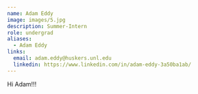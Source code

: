 ```yaml
---
name: Adam Eddy
image: images/5.jpg
description: Summer-Intern
role: undergrad
aliases:
  - Adam Eddy
links:
  email: adam.eddy@huskers.unl.edu
  linkedin: https://www.linkedin.com/in/adam-eddy-3a50ba1ab/
---
```


Hi Adam!!!
